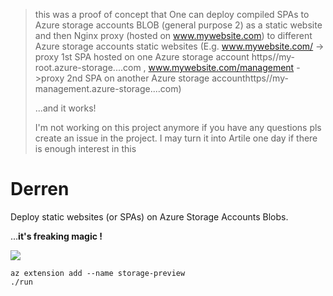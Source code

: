 > this was a proof of concept that One can deploy compiled SPAs to Azure storage accounts BLOB (general purpose 2)  as a static website and then Nginx proxy (hosted on www.mywebsite.com) to different Azure storage accounts static websites (E.g. www.mywebsite.com/ ->  proxy 1st SPA hosted on one Azure storage account https//my-root.azure-storage....com , www.mywebsite.com/management ->proxy 2nd SPA on another Azure storage accounthttps//my-management.azure-storage....com) 
> 
> ...and it works!
>
> I'm not working on this project anymore if you have any questions pls create an issue in the project. I may turn it into Artile one day if there is enough interest in this

# Derren

Deploy static websites (or SPAs) on Azure Storage Accounts Blobs.  

...**it's freaking magic !**

![](https://cdn-static.denofgeek.com/sites/denofgeek/files/styles/main_wide/public/2017/09/derren_brown_main.jpg)


```
az extension add --name storage-preview
./run
```

